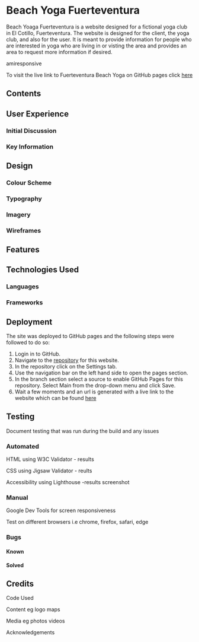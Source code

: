 # Beach Yoga Fuerteventura
Beach Yoaga Fuerteventura is a website designed for a fictional yoga club in El Cotillo, Fuerteventura. The website is designed for the client, the yoga club, and also for the user. It is meant to provide information for people who are interested in yoga who are living in or visting the area and provides an area to request more information if desired.

amiresponsive

To visit the live link to Fuerteventura Beach Yoga on GitHub pages click [here](https://decant09.github.io/beach-yoga-fuerteventura/)

## Contents

## User Experience
### Initial Discussion
### Key Information

## Design
### Colour Scheme
### Typography
### Imagery
### Wireframes

## Features

##  Technologies Used
### Languages
### Frameworks

## Deployment
The site was deployed to GitHub pages and the following steps were followed to do so:

1. Login in to GitHub.
2. Navigate to the [repository](https://github.com/decant09/beach-yoga-fuerteventura) for this website.
3. In the repository click on the Settings tab.
4. Use the navigation bar on the left hand side to open the pages section.
5. In the branch section select a source to enable GitHub Pages for this repository. Select Main from the drop-down menu and click Save.
6. Wait a few moments and an url is generated with a live link to the website which can be found [here](https://decant09.github.io/beach-yoga-fuerteventura/)

## Testing
Document testing that was run during the build and any issues
### Automated
HTML using W3C Validator - results

CSS using Jigsaw Validator -  reults

Accessibility using Lighthouse -results screenshot

### Manual
Google Dev Tools for screen responsiveness

Test on different browsers i.e chrome, firefox, safari, edge
### Bugs
#### Known
#### Solved

## Credits
Code Used

Content eg logo maps

Media eg photos videos

Acknowledgements